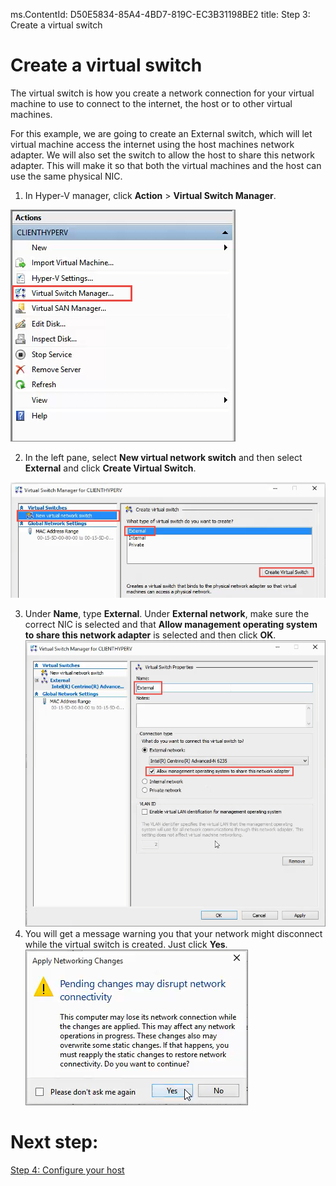 ms.ContentId: D50E5834-85A4-4BD7-819C-EC3B31198BE2
title: Step 3: Create a virtual switch

# Create a virtual switch #

The virtual switch is how you create a network connection for your virtual machine to use to connect to the internet, the host or to other virtual machines.

For this example, we are going to create an External switch, which will let virtual machine access the internet using the host machines network adapter. We will also set the switch to allow the host to share this network adapter. This will make it so that both the virtual machines and the host can use the same physical NIC.

1. In Hyper-V manager, click **Action** > **Virtual Switch Manager**.

![](media/virtual_switch_manager.png)

2. In the left pane, select **New virtual network switch** and then select **External** and click **Create Virtual Switch**.

![](media/new_switch.png)

3. Under **Name**, type **External**. Under **External network**, make sure the correct NIC is selected and that **Allow management operating system to share this network adapter** is selected and then click **OK**. 
![](media/share_nic.png)
4. You will get a message warning you that your network might disconnect while the virtual switch is created. Just click **Yes**.
![](media/network_warning.png)

# Next step: #
[Step 4: Configure your host](step4.md)